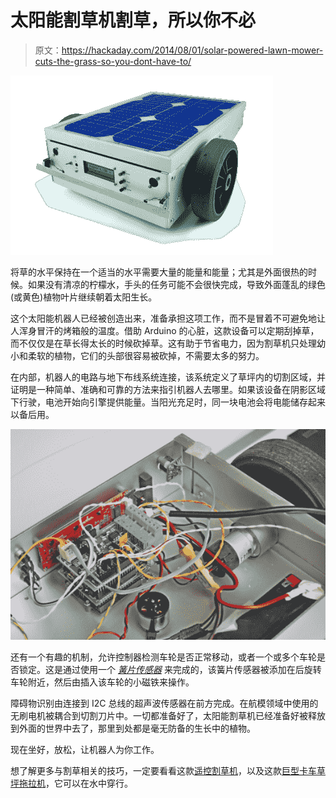 # 太阳能割草机割草，所以你不必

> 原文：<https://hackaday.com/2014/08/01/solar-powered-lawn-mower-cuts-the-grass-so-you-dont-have-to/>

![MowerFea2](img/c0d4a99e0a86c07154f0ae512e0ec75b.png)

将草的水平保持在一个适当的水平需要大量的能量和能量；尤其是外面很热的时候。如果没有清凉的柠檬水，手头的任务可能不会很快完成，导致外面蓬乱的绿色(或黄色)植物叶片继续朝着太阳生长。

这个太阳能机器人已经被创造出来，准备承担这项工作，而不是冒着不可避免地让人浑身冒汗的烤箱般的温度。借助 Arduino 的心脏，这款设备可以定期刮掉草，而不仅仅是在草长得太长的时候砍掉草。这有助于节省电力，因为割草机只处理幼小和柔软的植物，它们的头部很容易被砍掉，不需要太多的努力。

在内部，机器人的电路与地下布线系统连接，该系统定义了草坪内的切割区域，并证明是一种简单、准确和可靠的方法来指引机器人去哪里。如果该设备在阴影区域下行驶，电池开始向引擎提供能量。当阳光充足时，同一块电池会将电能储存起来以备后用。

![Mowerinside](img/695946ed9d1bc7b9587cd958fd93f51f.png)

还有一个有趣的机制，允许控制器检测车轮是否正常移动，或者一个或多个车轮是否锁定。这是通过使用一个 [*簧片传感器*](http://en.wikipedia.org/wiki/Reed_switch) 来完成的，该簧片传感器被添加在后旋转车轮附近，然后由插入该车轮的小磁铁来操作。

障碍物识别由连接到 I2C 总线的超声波传感器在前方完成。在航模领域中使用的无刷电机被耦合到切割刀片中。一切都准备好了，太阳能割草机已经准备好被释放到外面的世界中去了，那里到处都是毫无防备的生长中的植物。

现在坐好，放松，让机器人为你工作。

想了解更多与割草相关的技巧，一定要看看这款[遥控割草机](http://hackaday.com/2014/02/22/remote-controlled-lawn-mower-lets-you-sit-back-and-enjoy-the-show-2/)，以及这款[巨型卡车草坪拖拉机](http://hackaday.com/2008/08/25/monster-truck-lawn-mower/)，它可以在水中穿行。